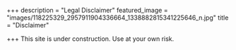 +++
description = "Legal Disclaimer"
featured_image = "images/118225329_2957911904336664_1338882815341225646_n.jpg"
title = "Disclaimer"

+++
This site is under construction. Use at your own risk.